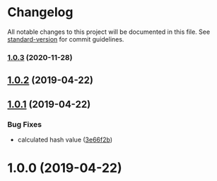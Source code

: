 # Changelog

All notable changes to this project will be documented in this file. See [standard-version](https://github.com/conventional-changelog/standard-version) for commit guidelines.

### [1.0.3](https://github.com/justinlettau/hash-value/compare/v1.0.2...v1.0.3) (2020-11-28)

## [1.0.2](https://github.com/justinlettau/hash-value/compare/v1.0.1...v1.0.2) (2019-04-22)



## [1.0.1](https://github.com/justinlettau/hash-value/compare/v1.0.0...v1.0.1) (2019-04-22)


### Bug Fixes

* calculated hash value ([3e66f2b](https://github.com/justinlettau/hash-value/commit/3e66f2b))



# 1.0.0 (2019-04-22)
